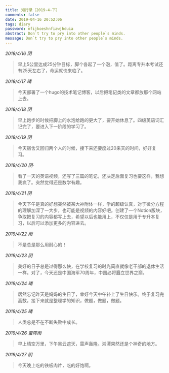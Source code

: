 ```yaml
---
title: 知行录（2019-4-下）
comments: false
date: 2019-04-16 20:52:06
tags: diary
password: nfijkoeshnfiawjhduia
abstract: Don`t try to pry into other people`s minds.
message: Don`t try to pry into other people`s minds.
---
```


*2019/4/16 阴*

> 早上5公里达成25分钟目标，脚个各起了一个泡，值了。距离专升本考试还有25天左右了，命运就快来临了。

*2019/4/17 晴*

> 今天部署了一个hugo的技术笔记博客，以后把笔记类的文章都放那个网站上去。

*2019/4/18 阴*

> 早上跑步的时候把脚上的水泡给跑的更大了，要开始休息了。四级英语词汇记完了，要进入下一阶段的学习了。

*2019/4/19 阴*

> 今天宿舍又回归两个人的时候，接下来还要度过20来天的时间，好好复习。

*2019/4/20 阴·*

> 看了一天的英语视频，还写了三篇的笔记，还决定后面复习也要这样，我想我疯了。突然觉得还是数学有趣。

*2019/4/21 阴*

> 今天下午是真的好想突然被某大神附体一样，学的超级认真，对于微分方程的理解加深了一大步，也可能是视频的内容好吧。创建了一个Notion版块，争取把复习的内容都写上去，希望以后也能用上，不仅仅是用于专升本复习，以后可以添加更多的内容进去。

*2019/4/22 雨*

> 不是总是那么用耐心的！

*2019/4/23 阴*

> 美好的日子总是过得那么快，在学校复习的时光简直就像老干部的退休生活一样。对了，今天还是中国海军70周年，中国必将矗立世界之巅。

*2019/4/24 晴*

> 居然忘记昨天是妈妈的生日了，幸好今天中午补上了生日快乐。终于复习完高数，接下来就是整理学的知识，做题，做题，做题。

*2019/4/25 晴*

> 人类总是不在不断失败中成长。

*2019/4/26 雷阵雨*

> 早上晴空万里，下午黑云遮天，雷声轰隆。湘潭果然还是个神奇的地方。

*2019/4/27 阴*

> 今天晚上吃的铁板肉片，吃的好饱啊。